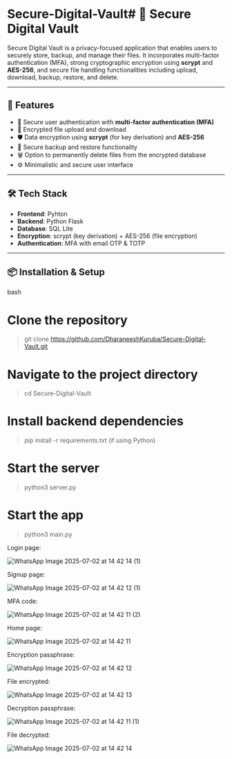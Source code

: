 
# Secure-Digital-Vault# 🔐 Secure Digital Vault

Secure Digital Vault is a privacy-focused application that enables users to securely store, backup, and manage their files. It incorporates multi-factor authentication (MFA), strong cryptographic encryption using **scrypt** and **AES-256**, and secure file handling functionalities including upload, download, backup, restore, and delete.

---

## 🚀 Features

- 🔐 Secure user authentication with **multi-factor authentication (MFA)**
- 📁 Encrypted file upload and download
- 🛡️ Data encryption using **scrypt** (for key derivation) and **AES-256**
- 💾 Secure backup and restore functionality
- 🗑️ Option to permanently delete files from the encrypted database
- ⚙️ Minimalistic and secure user interface

---

## 🛠️ Tech Stack

- **Frontend**: Pyhton
- **Backend**: Python Flask
- **Database**: SQL Lite
- **Encryption**: scrypt (key derivation) + AES-256 (file encryption)
- **Authentication**: MFA with email OTP & TOTP 

---

## 📦 Installation & Setup

bash
# Clone the repository
> git clone https://github.com/DharaneeshKuruba/Secure-Digital-Vault.git

# Navigate to the project directory
> cd Secure-Digital-Vault

# Install backend dependencies
> pip install -r requirements.txt (if using Python)

# Start the server
> python3 server.py
# Start the app
> python3 main.py




Login page:


![WhatsApp Image 2025-07-02 at 14 42 14 (1)](https://github.com/user-attachments/assets/e4f1b0a8-b99f-46da-9946-c1ab46bc2a02)

Signup page:


![WhatsApp Image 2025-07-02 at 14 42 12 (1)](https://github.com/user-attachments/assets/3e111046-1b69-4e6a-8060-cec1ab2856b9)

MFA code:


![WhatsApp Image 2025-07-02 at 14 42 11 (2)](https://github.com/user-attachments/assets/8b64db47-1b1c-48c8-86b0-49a698ecf0bb)

Home page:


![WhatsApp Image 2025-07-02 at 14 42 11](https://github.com/user-attachments/assets/9d2d2c67-2634-4f7f-8edd-42bfde12a617)

Encryption passphrase:


![WhatsApp Image 2025-07-02 at 14 42 12](https://github.com/user-attachments/assets/a88da7eb-be70-44e6-8c53-86f20ddf1e33)

File encrypted:


![WhatsApp Image 2025-07-02 at 14 42 13](https://github.com/user-attachments/assets/f59c4583-8f00-4c52-b857-57f82743b1a8)

Decryption passphrase:


![WhatsApp Image 2025-07-02 at 14 42 11 (1)](https://github.com/user-attachments/assets/4080d165-323a-4884-ab4b-5ec630933928)

File decrypted:


![WhatsApp Image 2025-07-02 at 14 42 14](https://github.com/user-attachments/assets/9354b57e-1ab9-4afa-8958-9d2aa2ec1649)
